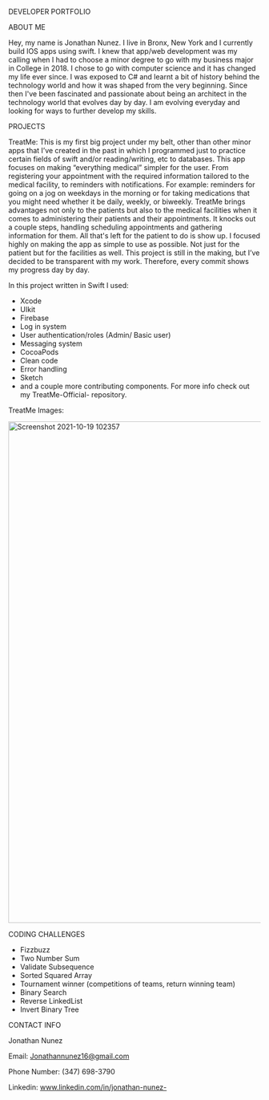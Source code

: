 DEVELOPER PORTFOLIO

ABOUT ME

Hey, my name is Jonathan Nunez. I live in Bronx, New York and I currently build IOS apps using swift. I knew that app/web development was my calling when I had to choose a minor degree to go with my business major in College in 2018. I chose to go with computer science and it has changed my life ever since. I was exposed to C# and learnt a bit of history behind the technology world and how it was shaped from the very beginning. Since then I've been fascinated and passionate about being an architect in the technology world that evolves day by day. I am evolving everyday and looking for ways to further develop my skills. 

PROJECTS

TreatMe: This is my first big project under my belt, other than other minor apps that I’ve created in the past in which I programmed just to practice certain fields of swift and/or reading/writing, etc to databases. This app focuses on making “everything medical” simpler for the user. From registering your appointment with the required information tailored to the medical facility, to reminders with notifications. For example: reminders for going on a jog on weekdays in the morning or for taking medications that you might need whether it be daily, weekly, or biweekly. TreatMe brings advantages not only to the patients but also to the medical facilities when it comes to administering their patients and their appointments. It knocks out a couple steps, handling scheduling appointments and gathering information for them. All that's left for the patient to do is show up. I focused highly on making the app as simple to use as possible. Not just for the patient but for the facilities as well. This project is still in the making, but I’ve decided to be transparent with my work. Therefore, every commit shows my progress day by day.

In this project written in Swift I used:
- Xcode
- UIkit
- Firebase
- Log in system
- User authentication/roles (Admin/ Basic user)
- Messaging system
- CocoaPods
- Clean code
- Error handling
- Sketch 
- and a couple more contributing components. For more info check out my TreatMe-Official- repository. 

TreatMe Images:

<img width="1000" alt="Screenshot 2021-10-19 102357" src="https://user-images.githubusercontent.com/79124628/137930228-6488e72e-a07d-4551-a898-c416ab0af03c.png">



CODING CHALLENGES

- Fizzbuzz
- Two Number Sum
- Validate Subsequence
- Sorted Squared Array
- Tournament winner (competitions of teams, return winning team)
- Binary Search
- Reverse LinkedList
- Invert Binary Tree




CONTACT INFO

Jonathan Nunez

Email: Jonathannunez16@gmail.com

Phone Number: (347) 698-3790

Linkedin: www.linkedin.com/in/jonathan-nunez-

